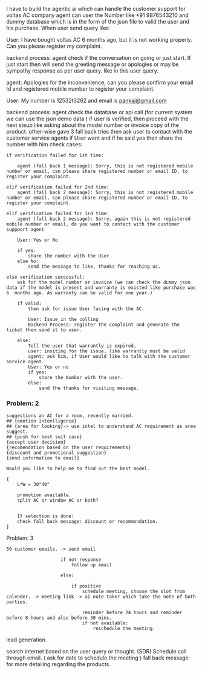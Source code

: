 I have to build the agentic ai which can handle the customer support for voltas AC company agent can user the Number like +91 9876543210 and dummy database which is in the form of the json file to valid the user and his purchase. When user send query like:

User: I have bought voltas AC 6 months ago, but it is not working properly. Can you please register my complaint.

backend process: agent check if the conversation on going or just start. If just start then will send the greeting message or apologies or may be sympathy response as per user query.
like in this user query.

agent: Apologies for the inconvenience, can you please confirm your email Id and registered mobile number to register your complaint.

User: My number is 12532t3262 and email is pankaj@gmail.com

backend process: agent check the database or api call (for current system we can use the json demo data ) if user is verified, then proceed with the next steup like asking about the model number or invoice copy of the product. 
other-wise gave 3 fall back tries then ask user to contact with the customer service agents if User want and if he said yes then share the number with him
check cases:

    if verification failed for 1st time:

        agent (fall back 1 message): Sorry, this is not registered mobile number or email, can please share registered number or email ID, to register your complaint.
    
    elif verification failed for 2nd time:
        agent (fall back 2 message): Sorry, this is not registered mobile number or email, can please share registered number or email ID, to register your complaint.
    
    elif verification failed for 3rd time:
        agent (fall back 2 message): Sorry, again this is not registered mobile number or email, do you want to contact with the customer suppport agent
            
        User: Yes or No

        if yes:
            share the number with the User
        else No:
            send the message to like, thanks for reaching us.
    
    else verification successful:
        ask for the model number or invoice (we can check the dummy json data if the model is present and warranty is existed like purchase was 6  months ago. As warranty can be valid for one year.)
        
        if valid:
            then ask for issue User facing with the AC.
            
            User: Issue in the colling
            Backend Process: register the complaint and generate the ticket then send it to user.

        else:
            Tell the user that warrantly is expired.
            user: insiting for the issue, like warrantly must be valid
            agent: ask him, if User would like to talk with the customer service agent.
            User: Yes or no
            if yes:
                share the Number with the user.
            else:
                send the thanks for visiting message.




### Problem: 2


    suggestions an AC for a room, recently married.
    ## {emotion intenlligence}
    ## {area for looking}-> use intel to understand AC requirement as area suggest.
    ## {push for best suit case}
    {accept user decision}
    {recomendation based on the user requirements}
    {discount and promotional suggestion}
    {send information to email}

    Would you like to help me to find out the best model.

    {
        L*W = 30"40"

        promotion available.
        split AC or window AC or both?


        If selection is done:
        check fall back message: discount or recommendation.
    }

Problem: 3

    50 customer emails. -> send email
                        
                        if not response
                            follow up email
                        
                        else:

                            if positive
                                schedule meeting, choose the slot from calender. -> meeting link -> ai note taker which take the note of both parties.

                                reminder before 24 hours and reminder before 8 hours and also before 30 mins.
                                if not available:
                                    reschedule the meeting.


lead generation.

search internet based on the user query or thought. (SDR)
Schedule call through email. ( ask for date to schedule the meeting )
fall back message: for more detailing regarding the products.